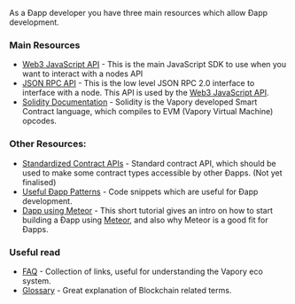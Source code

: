 As a Ðapp developer you have three main resources which allow Ðapp development.

### Main Resources

- [Web3 JavaScript API](https://github.com/vaporyco/wiki/wiki/JavaScript-API) - This is the main JavaScript SDK to use when you want to interact with a nodes API
- [JSON RPC API](https://github.com/vaporyco/wiki/wiki/JSON-RPC) - This is the low level JSON RPC 2.0 interface to interface with a node. This API is used by the [Web3 JavaScript API](https://github.com/vaporyco/wiki/wiki/JavaScript-API).
- [Solidity Documentation](https://vapory.github.io/solidity/docs/home/) - Solidity is the Vapory developed Smart Contract language, which compiles to EVM (Vapory Virtual Machine) opcodes.

### Other Resources:

- [Standardized Contract APIs](https://github.com/vaporyco/wiki/wiki/Standardized_Contract_APIs) - Standard contract API, which should be used to make some contract types accessible by other Ðapps. (Not yet finalised)
- [Useful Ðapp Patterns](https://github.com/vaporyco/wiki/wiki/Useful-Ðapp-Patterns) - Code snippets which are useful for Ðapp development.
- [Dapp using Meteor](https://github.com/vaporyco/wiki/wiki/Dapp-using-Meteor) - This short tutorial gives an intro on how to start building a Ðapp using [Meteor](https://www.meteor.com), and also why Meteor is a good fit for Ðapps.

### Useful read
- [FAQ](https://github.com/vaporyco/wiki/wiki/FAQ) - Collection of links, useful for understanding the Vapory eco system.
- [Glossary](https://github.com/vaporyco/wiki/wiki/Glossary) - Great explanation of Blockchain related terms.